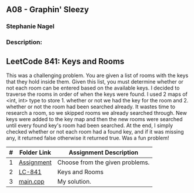 ## A08 - Graphin' Sleezy
### Stephanie Nagel
### Description:

## LeetCode 841: Keys and Rooms

This was a challenging problem. You are given a list of rooms with the keys that they hold inside them. Given this list, you must determine whether or not each room can be entered based on the available keys. I decided to traverse the rooms in order of when the keys were found. I used 2 maps of <int, int> type to store 1. whether or not we had the key for the room and 2. whether or not the room had been searched already. It wastes time to research a room, so we skipped rooms we already searched through. New keys were added to the key map and then the new rooms were searched until every found key's room had been searched. At the end, I simply checked whether or not each room had a found key, and if it was missing any, it returned false otherwise it returned true. Was a fun problem!


|  #  | Folder Link | Assignment Description |
| :-: | ----------- | ---------------------- |
| 1  |  [Assignment](https://github.com/rugbyprof/4883-Programming_Techniques/tree/master/Assignments/A08)     |   Choose from the given problems.    |
| 2 | [LC-841](https://leetcode.com/problems/keys-and-rooms/description/) | Keys and Rooms |
| 3 | [main.cpp]() | My solution. | 
